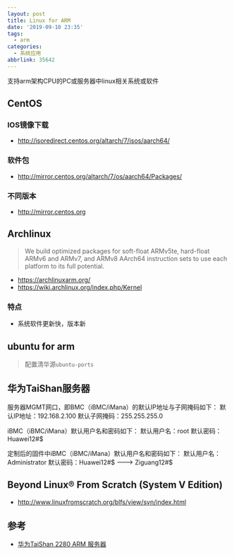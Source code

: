 ```yaml
---
layout: post
title: Linux for ARM
date: '2019-09-10 23:35'
tags:
  - arm
categories:
  - 系统应用
abbrlink: 35642
---
```


支持arm架构CPU的PC或服务器中linux相关系统或软件

<!--more-->


## CentOS

### IOS镜像下载

- http://isoredirect.centos.org/altarch/7/isos/aarch64/


### 软件包

- http://mirror.centos.org/altarch/7/os/aarch64/Packages/

### 不同版本

- http://mirror.centos.org


## Archlinux

>We build optimized packages for soft-float ARMv5te, hard-float ARMv6 and ARMv7, and ARMv8 AArch64 instruction sets to use each platform to its full potential.

- https://archlinuxarm.org/
- https://wiki.archlinux.org/index.php/Kernel

### 特点

 - 系统软件更新快，版本新


## ubuntu for arm

> 配置清华源`ubuntu-ports`


## 华为TaiShan服务器

服务器MGMT网口，即BMC（iBMC/iMana）的默认IP地址与子网掩码如下：
默认IP地址：192.168.2.100
默认子网掩码：255.255.255.0



iBMC（iBMC/iMana）默认用户名和密码如下：
默认用户名：root
默认密码：Huawei12#$



定制后的固件中iBMC（iBMC/iMana）默认用户名和密码如下：
默认用户名：Administrator
默认密码：Huawei12#$ ---> Ziguang12#$


## Beyond Linux® From Scratch (System V Edition)

- http://www.linuxfromscratch.org/blfs/view/svn/index.html


## 参考

- [华为TaiShan 2280 ARM 服务器](https://www.cnblogs.com/lsgxeva/p/10371276.html)
